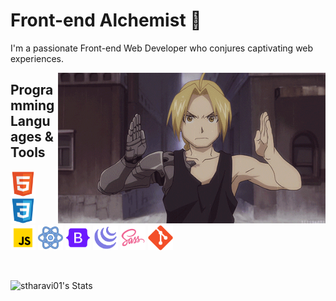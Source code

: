 # Front-end Alchemist 🌟

I'm a passionate Front-end Web Developer who conjures captivating web experiences.

<img src="https://github.com/stharavi01/stharavi01/blob/main/tumblr_netc76F2so1tfql3no1_500.gif" style="float: right; width:85% ">

## Programming Languages & Tools

<div><img src="https://github.com/stharavi01/stharavi01/blob/main/html.svg" width="40"/> <img src="https://github.com/stharavi01/stharavi01/blob/main/css.svg" width="40"/> <img src="https://github.com/stharavi01/stharavi01/blob/main/icons8-javascript-480.svg" width="40"/> <img src="https://github.com/stharavi01/stharavi01/blob/main/icons8-react-480.svg" width="40"/> <img src="https://github.com/stharavi01/stharavi01/blob/main/icons8-bootstrap-480.svg" width="40"/> <img src="https://github.com/stharavi01/stharavi01/blob/main/icons8-jquery-500.svg" width="40"/> <img src="https://github.com/stharavi01/stharavi01/blob/main/icons8-sass-480.svg" width="40"/> <img src="https://github.com/stharavi01/stharavi01/blob/main/git.svg" width="40"> </div>

<br> <!-- Added a line break -->

![stharavi01's Stats](https://github-readme-stats.vercel.app/api?username=stharavi01&theme=vue-dark&show_icons=true&hide_border=true&count_private=true)
